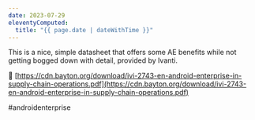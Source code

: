 ```yaml
---
date: 2023-07-29
eleventyComputed:
  title: "{{ page.date | dateWithTime }}"
---
```

This is a nice, simple datasheet that offers some AE benefits while not getting bogged down with detail, provided by Ivanti.

🔗 [https://cdn.bayton.org/download/ivi-2743-en-android-enterprise-in-supply-chain-operations.pdf](https://cdn.bayton.org/download/ivi-2743-en-android-enterprise-in-supply-chain-operations.pdf)

#androidenterprise
